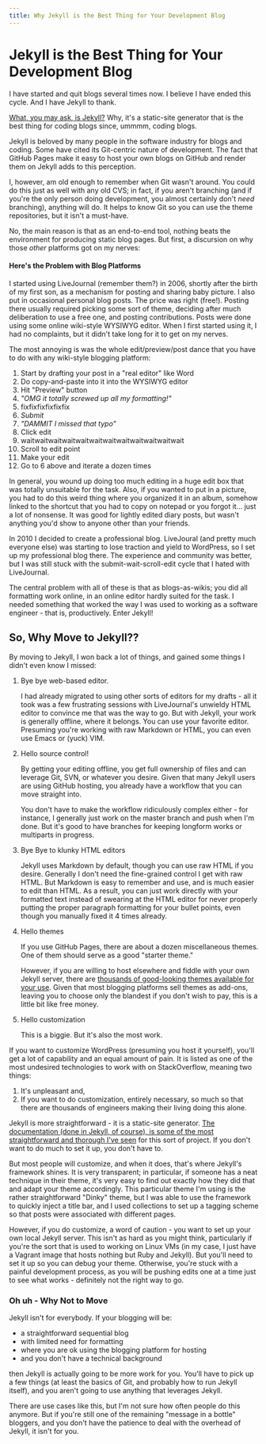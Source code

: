 ```yaml
---
title: Why Jekyll is the Best Thing for Your Development Blog
---
```

# Jekyll is the Best Thing for Your Development Blog

I have started and quit blogs several times now. I believe I have ended
this cycle. And I have Jekyll to thank.

[What, you may ask, is Jekyll?](https://jekyllrb.com/) Why, it's a static-site
generator that is the best thing for coding blogs since, ummmm, coding
blogs.

Jekyll is beloved by many people in the software industry for blogs
and coding. Some have cited its Git-centric nature of development. The fact
that GitHub Pages make it easy to host your own blogs on GitHub and
render them on Jekyll adds to this perception.

I, however, am old enough to remember when Git wasn't around. You could
do this just as well with any old CVS; in fact, if you aren't branching
(and if you're the only person doing development, you almost certainly
don't _need_ branching), anything will do. It helps to know Git so you can
use the theme repositories, but it isn't a must-have.

No, the main reason is that as an end-to-end tool, nothing beats the
environment for producing static blog pages. But first, a discursion on
why those _other_ platforms got on my nerves:

#### Here's the Problem with Blog Platforms

I started using LiveJournal (remember them?) in 2006, shortly after
the birth of my first son, as a mechanism for posting and sharing baby
picture. I also put in occasional personal blog posts. The price was
right (free!).  Posting there usually required picking some sort of
theme, deciding after much deliberation to use a free one, and posting
contributions. Posts were done using some online wiki-style WYSIWYG
editor. When I first started using it, I had no complaints, but it
didn't take long for it to get on my nerves.

The most annoying is was the whole edit/preview/post dance that you have
to do with any wiki-style blogging platform:

1. Start by drafting your post in a "real editor" like Word
2. Do copy-and-paste into it into the WYSIWYG editor
3. Hit "Preview" button
4. _"OMG it totally screwed up all my formatting!"_
5. fixfixfixfixfixfix
6. *Submit*
7. _"DAMMIT I missed that typo"_
8. Click edit
9. waitwaitwaitwaitwaitwaitwaitwaitwaitwaitwaitwait
10. Scroll to edit point
11. Make your edit
12. Go to 6 above and iterate a dozen times

In general, you wound up doing too much editing in a huge edit box that
was totally unsuitable for the task.
Also, if you wanted to put in a picture,
you had to do this weird thing where you organized it in an album, somehow
linked to the shortcut that you had to copy on notepad or you forgot
it... just a lot of nonsense. It was good for lightly edited diary posts,
but wasn't anything you'd show to anyone other than your friends.

In 2010 I decided to create a professional blog. LiveJoural (and
pretty much everyone else) was starting to lose traction and yield to
WordPress, so I set up my professional blog there. The experience and
community was better, but I was still stuck with the
submit-wait-scroll-edit cycle that I hated with LiveJournal.

The central problem with all of these is that as
blogs-as-wikis; you did all formatting work online, in an online editor
hardly suited for the task. I needed something that worked the way I
was used to working as a software engineer - that is,
productively. Enter Jekyll!

## So, Why Move to Jekyll??

By moving to Jekyll, I won back a lot of things, and gained some things
I didn't even know I missed:

1. Bye bye web-based editor.

    I had already migrated to using other sorts of editors for my
    drafts - all it took was a few frustrating sessions with LiveJournal's
    unwieldy HTML editor to convince me that was the way to go. But with
    Jekyll, your work is generally offline, where it belongs. You can use
    your favorite editor. Presuming you're working with raw Markdown or
    HTML, you can even use Emacs or (yuck) VIM.

2. Hello source control!

    By getting your editing offline, you get full ownership of files and
    can leverage Git, SVN, or whatever you desire. Given that many Jekyll users
    are using GitHub hosting, you already have a workflow that you can move
    straight into.

    You don't have to make the workflow ridiculously complex either - for instance,
    I generally just work on the master branch and push when I'm done. But it's
    good to have branches for keeping longform works or multiparts in progress.

3. Bye Bye to klunky HTML editors

    Jekyll uses Markdown by default, though you can use raw HTML if you desire.
    Generally I don't need the fine-grained control I get with raw HTML. But
    Markdown is easy to remember and use, and is much easier to edit than
    HTML. As a result, you can just work directly with your formatted text
    instead of swearing at the HTML editor for never properly putting the
    proper paragraph formatting for your bullet points, even though you manually
    fixed it 4 times already.

4. Hello themes

    If you use GitHub Pages, there are about a dozen miscellaneous themes. One
    of them should serve as a good "starter theme."

    However, if you are willing to host elsewhere and fiddle with your own
    Jekyll server, there are [thousands of good-looking themes available for your
    use](https://github.com/jekyll/jekyll/wiki/Themes). Given that most blogging
    platforms sell themes as add-ons, leaving you to choose only the blandest if
    you don't wish to pay, this is a little bit like free money.

5. Hello customization

    This is a biggie. But it's also the most work.

If you want to customize WordPress (presuming you host it yourself),
you'll get a lot of capability and an equal amount of pain. It is
listed as one of the most undesired technologies to work with on
StackOverflow, meaning two things:
1. It's unpleasant and,
2. If you
want to do customization, entirely necessary, so much so that there
are thousands of engineers making their living doing this alone.

Jekyll is more straightforward - it is a static-site generator. [The
documentation (done in Jekyll, of course), is some of the most straightforward
and thorough I've seen](https://jekyllrb.com/docs/structure/) for this
sort of project. If you don't want to do much to set it up, you don't
have to.

But most people will customize, and when it does, that's where Jekyll's
framework shines. It is very transparent; in particular, if someone has a
neat technique in their theme, it's very easy to find out exactly how they
did that and adapt your theme accordingly. This particular theme I'm using
is the rather straightforward "Dinky" theme, but I was able to use the
framework to quickly inject a title bar, and I used collections to set up
a tagging scheme so that posts were associated with different pages.

However, if you do customize, a word of caution - you want to set up your own
local Jekyll server. This isn't as hard as you might think, particularly if
you're the sort that is used to working on Linux VMs (in my case, I just have
a Vagrant image that hosts nothing but Ruby and Jekyll). But you'll need to
set it up so you can debug your theme. Otherwise, you're stuck with a painful
development process, as you will be pushing edits one at a time just to see
what works - definitely not the right way to go.

### Oh uh - Why Not to Move

Jekyll isn't for everybody. If your blogging will be:

- a straightforward sequential blog
- with limited need for formatting
- where you are ok using the blogging platform for hosting
- and you don't have a technical background

then Jekyll is actually going to be more work for you. You'll have to
pick up a few things (at least the basics of Git, and probably how to
run Jekyll itself), and you aren't going to use anything that
leverages Jekyll.

There are use cases like this, but I'm not sure how often people do this
anymore. But if you're still one of the remaining "message in a bottle" bloggers, and you don't have the patience to deal with the overhead of Jekyll, it
isn't for you.
